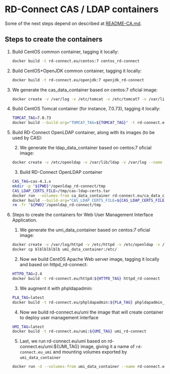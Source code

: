 RD-Connect CAS / LDAP containers
================================

Some of the next steps depend on described at [README-CA.md](README-CA.md).

Steps to create the containers
--------------------------------

1. Build CentOS common container, tagging it locally:

	```bash
	docker build -t rd-connect.eu/centos:7 centos_rd-connect
	```

2. Build CentOS+OpenJDK common container, tagging it locally:

	```bash
	docker build -t rd-connect.eu/openjdk:7 openjdk_rd-connect
	```
3. We generate the cas_data_container based on centos:7 oficial image:
	
	```bash
	docker create -v /var/log -v /etc/tomcat -v /etc/tomcat7 -v /var/lib/tomcat7 -v /var/log/tomcat7 --name cas_data_container centos:7 /bin/true
	```
4. Build CentOS Tomcat container (for instance, 7.0.73), tagging it locally:

	```bash
	TOMCAT_TAG=7.0.73
	docker build --build-arg="TOMCAT_TAG=${TOMCAT_TAG}" -t rd-connect.eu/tomcat:${TOMCAT_TAG} -t rd-connect.eu/tomcat:7 tomcat_rd-connect
	```

4. Build RD-Connect OpenLDAP container, along with its images (to be used by CAS):

	2. We generate the ldap_data_container based on centos:7 oficial image:
	
	```bash
	docker create -v /etc/openldap -v /var/lib/ldap -v /var/log --name ldap_data_container centos:7 /bin/true
	```
	
	3. Build RD-Connect OpenLDAP container
	
	```bash
	CAS_TAG=cas-4.1.x
	mkdir -p "${PWD}"/openldap_rd-connect/tmp
	CAS_LDAP_CERTS_FILE=/tmp/cas-ldap-certs.tar
	docker run --volumes-from ca_data_container rd-connect.eu/ca_data_container cas-ldap > "${PWD}"/openldap_rd-connect/"${CAS_LDAP_CERTS_FILE}"
	docker build --build-arg="CAS_LDAP_CERTS_FILE=${CAS_LDAP_CERTS_FILE}" --build-arg="CASBRANCH=${CAS_TAG}" -t rd-connect.eu/cas-ldap:${CAS_TAG} openldap_rd-connect
	rm -fr "${PWD}"/openldap_rd-connect/tmp
	```

5. Steps to create the containers for Web User Management Interface Application.
	1. We generate the umi_data_container based on centos:7 oficial image:
	
	```bash
	docker create -v /var/log/httpd -v /etc/httpd -v /etc/openldap -v /etc/phpldapadmin --name umi_data_container centos:7 /bin/true
	docker cp blblblblblb umi_data_container:/etc/
	```
	
	2. Now we build CentOS Apache Web server image, tagging it locally and based on httpd_rd-connect:

	```bash
	HTTPD_TAG=2.4
	docker build -t rd-connect.eu/httpd:${HTTPD_TAG} httpd_rd-connect
	```
	
	3. We augment it with phpldapadmin:
	
	```bash
	PLA_TAG=latest
	docker build -t rd-connect.eu/phpldapadmin:${PLA_TAG} phpldapadmin_rd-connect
	```
	
	4. Now we build rd-connect.eu/umi the image that will create container to deploy user management interface
	
	```bash
	UMI_TAG=latest
	docker build -t rd-connect.eu/umi:${UMI_TAG} umi_rd-connect
	```
	
	5. Last, we run rd-connect.eu/umi based on rd-connect.eu/umi:${UMI_TAG} image, giving it a name of `rd-connect.eu_umi` and mounting volumes exported by `umi_data_container`
	
	```bash
	docker run -d --volumes-from umi_data_container --name rd-connect.eu_umi rd-connect.eu/umi:${UMI_TAG}
	```
